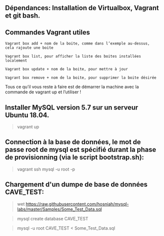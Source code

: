 
## Dépendances: Installation de Virtualbox, Vagrant et git bash.

## Commandes Vagrant utiles
	Vagrant box add + nom de la boite, comme dans l’exemple au-dessus, cela rajoute une boite

	Vagrant box list, pour afficher la liste des boites installées localement

	Vagrant box update + nom de la boite, pour mettre à jour

	Vagrant box remove + nom de la boite, pour supprimer la boite désirée

Tous ce qu’il vous reste à faire est de démarrer la machine avec la commande de vagrant up et l’utiliser !

## Installer MySQL version 5.7 sur un serveur Ubuntu 18.04.
> vagrant up


## Connection à la base de données, le mot de passe root de mysql est spécifié durant la phase de provisionning (via le script bootstrap.sh):
> vagrant ssh
> mysql -u root -p


## Chargement d'un dumpe de base de données CAVE_TEST:
> wet https://raw.githubusercontent.com/hosniah/mysql-labs/master/Samples/Some_Test_Data.sql

> mysql create database CAVE_TEST

> mysql -u root CAVE_TEST < Some_Test_Data.sql
